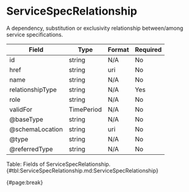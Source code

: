 <!--
    ATTENTION: This file was generated via gradle!
               Do NOT manually edit this file! Any such changes will be overwritten!
-->

# ServiceSpecRelationship

A dependency, substitution or exclusivity relationship between/among service specifications.

| Field | Type | Format | Required |
| ------- | ------- | ------- | --- |
| id | string | N/A | No |
| href | string | uri | No |
| name | string | N/A | No |
| relationshipType | string | N/A | Yes |
| role | string | N/A | No |
| validFor | TimePeriod | N/A | No |
| @baseType | string | N/A | No |
| @schemaLocation | string | uri | No |
| @type | string | N/A | No |
| @referredType | string | N/A | No |

Table: Fields of ServiceSpecRelationship. {#tbl:ServiceSpecRelationship.md:ServiceSpecRelationship}

{#page:break}
